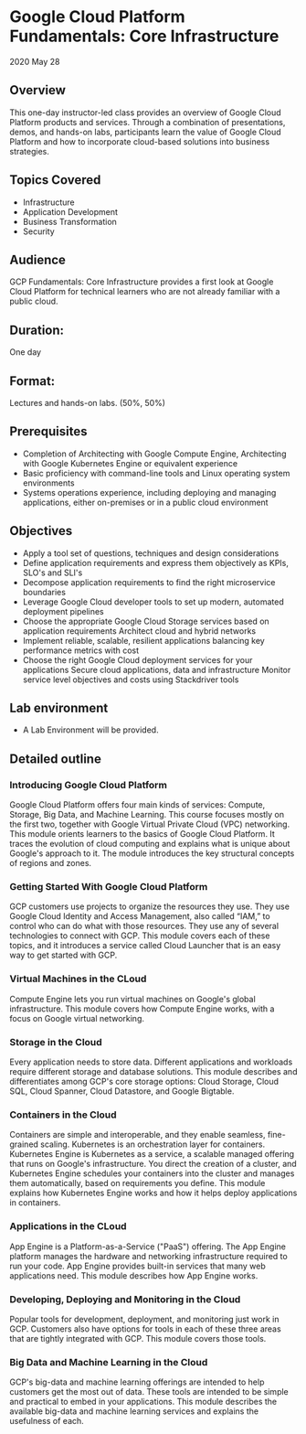 # Google Cloud Platform Fundamentals: Core Infrastructure
2020 May 28

## Overview

This one-day instructor-led class provides an overview of Google Cloud Platform products and services. Through a combination of presentations, demos, and hands-on labs, participants learn the value of Google Cloud Platform and how to incorporate cloud-based solutions into business strategies.


## Topics Covered

 * Infrastructure
 * Application Development
 * Business Transformation 
 * Security

## Audience

GCP Fundamentals: Core Infrastructure provides a first look at Google Cloud Platform for technical learners who are not already familiar with a public cloud.

## Duration:
One day

## Format:
Lectures and hands-on labs. (50%, 50%)

## Prerequisites

  * Completion of Architecting with Google Compute Engine, Architecting with Google Kubernetes Engine or equivalent experience
  * Basic proficiency with command-line tools and Linux operating system environments 
  * Systems operations experience, including deploying and managing applications, either on-premises or in a public cloud environment

## Objectives

  * Apply a tool set of questions, techniques and design considerations 
  * Define application requirements and express them objectively as KPIs, SLO's and SLI's 
  * Decompose application requirements to find the right microservice boundaries 
  * Leverage Google Cloud developer tools to set up modern, automated deployment pipelines 
  * Choose the appropriate Google Cloud Storage services based on application requirements Architect cloud and hybrid networks 
  * Implement reliable, scalable, resilient applications balancing key performance metrics with cost 
  * Choose the right Google Cloud deployment services for your applications Secure cloud applications, data and infrastructure Monitor service level objectives and costs using Stackdriver tools


## Lab environment

 * A Lab Environment will be provided.

## Detailed outline

###  Introducing Google Cloud Platform

Google Cloud Platform offers four main kinds of services: Compute, Storage, Big Data, and Machine Learning. This course focuses mostly on the first two, together with Google Virtual Private Cloud (VPC) networking. This module orients learners to the basics of Google Cloud Platform. It traces the evolution of cloud computing and explains what is unique about Google's approach to it. The module introduces the key structural concepts of regions and zones.

###  Getting Started With Google Cloud Platform 

GCP customers use projects to organize the resources they use. They use Google Cloud Identity and Access Management, also called “IAM,” to control who can do what with those resources. They use any of several technologies to connect with GCP. This module covers each of these topics, and it introduces a service called Cloud Launcher that is an easy way to get started with GCP.


###  Virtual Machines in the CLoud

Compute Engine lets you run virtual machines on Google's global infrastructure. This module covers how Compute Engine works, with a focus on Google virtual networking.


###  Storage in the Cloud


Every application needs to store data. Different applications and workloads require different storage and database solutions. This module describes and differentiates among GCP's core storage options: Cloud Storage, Cloud SQL, Cloud Spanner, Cloud Datastore, and Google Bigtable.



###  Containers in the Cloud

Containers are simple and interoperable, and they enable seamless, fine-grained scaling. Kubernetes is an orchestration layer for containers. Kubernetes Engine is Kubernetes as a service, a scalable managed offering that runs on Google's infrastructure. You direct the creation of a cluster, and Kubernetes Engine schedules your containers into the cluster and manages them automatically, based on requirements you define. This module explains how Kubernetes Engine works and how it helps deploy applications in containers.


### Applications in the CLoud

App Engine is a Platform-as-a-Service ("PaaS") offering. The App Engine platform manages the hardware and networking infrastructure required to run your code. App Engine provides built-in services that many web applications need. This module describes how App Engine works.


###  Developing, Deploying and Monitoring in the Cloud
Popular tools for development, deployment, and monitoring just work in GCP. Customers also have options for tools in each of these three areas that are tightly integrated with GCP. This module covers those tools.



###  Big Data and Machine Learning in the Cloud

GCP's big-data and machine learning offerings are intended to help customers get the most out of data. These tools are intended to be simple and practical to embed in your applications. This module describes the available big-data and machine learning services and explains the usefulness of each.

